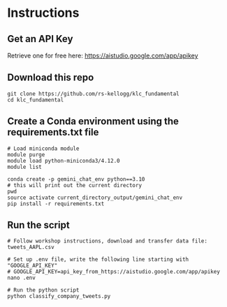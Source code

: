 # Instructions 

## Get an API Key
Retrieve one for free here: https://aistudio.google.com/app/apikey

## Download this repo
```
git clone https://github.com/rs-kellogg/klc_fundamental
cd klc_fundamental
```

## Create a Conda environment using the requirements.txt file
```
# Load miniconda module
module purge
module load python-miniconda3/4.12.0
module list

conda create -p gemini_chat_env python==3.10
# this will print out the current directory
pwd
source activate current_directory_output/gemini_chat_env
pip install -r requirements.txt
```

## Run the script
```
# Follow workshop instructions, download and transfer data file: tweets_AAPL.csv

# Set up .env file, write the following line starting with "GOOGLE_API_KEY"
# GOOGLE_API_KEY=api_key_from_https://aistudio.google.com/app/apikey
nano .env

# Run the python script
python classify_company_tweets.py
```
